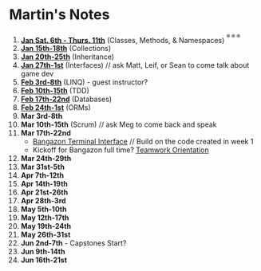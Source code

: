 # Martin's Notes

1. **[Jan Sat. 6th - Thurs. 11th](https://github.com/nss-evening-cohort-06/notes/blob/master/weeks/Week1.md)** (Classes, Methods, & Namespaces) <sup><sup>:snowflake: :snowflake: :snowflake:
1. **[Jan 15th-18th](https://github.com/nss-evening-cohort-06/notes/blob/master/weeks/Week2.md)** (Collections)
1. **[Jan 20th-25th](https://github.com/nss-evening-cohort-06/notes/blob/master/weeks/Week3.md)** (Inheritance)
1. **[Jan 27th-1st](https://github.com/nss-evening-cohort-06/notes/blob/master/weeks/Week4.md)** (Interfaces) // ask Matt, Leif, or Sean to come talk about game dev
1. **[Feb 3rd-8th](https://github.com/nss-evening-cohort-06/notes/blob/master/weeks/Week5.md)** (LINQ) - guest instructor?
1. **[Feb 10th-15th](https://github.com/nss-evening-cohort-06/notes/blob/master/weeks/Week6.md)** (TDD)
1. **[Feb 17th-22nd](https://github.com/nss-evening-cohort-06/notes/blob/master/weeks/Week7.md)** (Databases)
1. **[Feb 24th-1st](https://github.com/nss-evening-cohort-06/notes/blob/master/weeks/Week8.md)** (ORMs)
1. **Mar 3rd-8th**
1. **Mar 10th-15th** (Scrum) // ask Meg to come back and speak
1. **Mar 17th-22nd**
	- [Bangazon Terminal Interface](https://github.com/nss-evening-cohort-06/bangazon-inc/blob/master/projects/BANGAZON_TERMINAL_INTERFACE.md) // Build on the code created in week 1
	- Kickoff for Bangazon full time?
		[Teamwork Orientation](https://github.com/nashville-software-school/teamwork-orientation)
1. **Mar 24th-29th**
1. **Mar 31st-5th**
1. **Apr 7th-12th**
1. **Apr 14th-19th**
1. **Apr 21st-26th**
1. **Apr 28th-3rd**
1. **May 5th-10th**
1. **May 12th-17th**
1. **May 19th-24th**
1. **May 26th-31st**
1. **Jun 2nd-7th** - Capstones Start?
1. **Jun 9th-14th**
1. **Jun 16th-21st**
